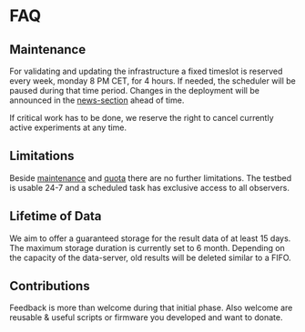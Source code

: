 # FAQ

## Maintenance

For validating and updating the infrastructure a fixed timeslot is reserved every week, monday 8 PM CET, for 4 hours.
If needed, the scheduler will be paused during that time period.
Changes in the deployment will be announced in the [news-section](./news) ahead of time.

If critical work has to be done, we reserve the right to cancel currently active experiments at any time.

## Limitations

Beside [maintenance](#maintenance) and [quota](/content/access.md#quota) there are no further limitations.
The testbed is usable 24-7 and a scheduled task has exclusive access to all observers.

## Lifetime of Data

We aim to offer a guaranteed storage for the result data of at least 15 days.
The maximum storage duration is currently set to 6 month.
Depending on the capacity of the data-server, old results will be deleted similar to a FIFO.

## Contributions

Feedback is more than welcome during that initial phase. Also welcome are reusable & useful scripts or firmware you developed and want to donate.
